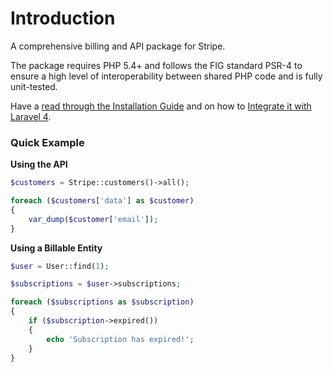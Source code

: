 # Introduction

A comprehensive billing and API package for Stripe.

The package requires PHP 5.4+ and follows the FIG standard PSR-4 to ensure a high level of interoperability between shared PHP code and is fully unit-tested.

Have a [read through the Installation Guide](#installation) and on how to [Integrate it with Laravel 4](#laravel-4).

### Quick Example

**Using the API**

```php
$customers = Stripe::customers()->all();

foreach ($customers['data'] as $customer)
{
	var_dump($customer['email']);
}
```

**Using a Billable Entity**

```php
$user = User::find(1);

$subscriptions = $user->subscriptions;

foreach ($subscriptions as $subscription)
{
	if ($subscription->expired())
	{
		echo 'Subscription has expired!';
	}
}
```
